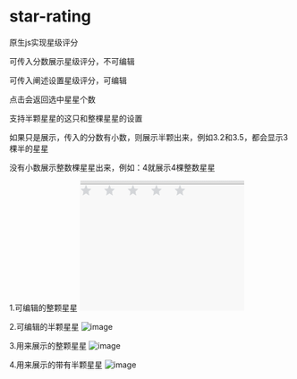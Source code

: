 # star-rating

原生js实现星级评分

可传入分数展示星级评分，不可编辑

可传入阐述设置星级评分，可编辑

点击会返回选中星星个数

支持半颗星星的这只和整棵星星的设置

如果只是展示，传入的分数有小数，则展示半颗出来，例如3.2和3.5，都会显示3棵半的星星

没有小数展示整数棵星星出来，例如：4就展示4棵整数星星

1.可编辑的整颗星星
![image](https://raw.githubusercontent.com/mxcz213/star-rating/master/project-img-readme/1111.gif)

2.可编辑的半颗星星
![image](https://github.com/mxcz213/star-rating/project-img-readme/2222.gif)

3.用来展示的整颗星星
![image](https://github.com/mxcz213/star-rating/project-img-readme/11111.png)

4.用来展示的带有半颗星星
![image](https://github.com/mxcz213/star-rating/project-img-readme/22222.png)

